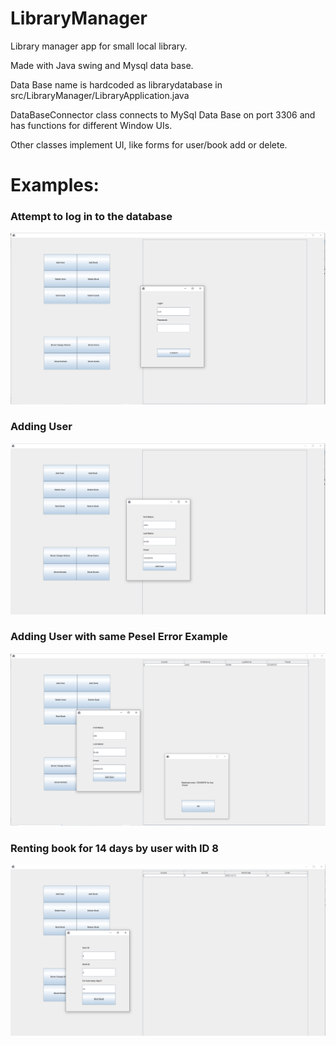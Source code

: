 # LibraryManager
Library manager app for small local library.

Made with Java swing and Mysql data base.

Data Base name is hardcoded as librarydatabase in src/LibraryManager/LibraryApplication.java

DataBaseConnector class connects to MySql Data Base on port 3306 and has functions for different Window UIs.

Other classes implement UI, like forms for user/book add or delete.

# Examples:

### Attempt to log in to the database
<p align="center">
  <img src="https://github.com/Foxtrot007-ai/LibraryManager/blob/main/Screenshots/Screenshot_4.png"  >
</p> 

### Adding User
<p align="center">
  <img src="https://github.com/Foxtrot007-ai/LibraryManager/blob/main/Screenshots/Screenshot_1.png"  >
</p> 

### Adding User with same Pesel Error Example
<p align="center">
  <img src="https://github.com/Foxtrot007-ai/LibraryManager/blob/main/Screenshots/Screenshot_2.png"  >
</p> 

### Renting book for 14 days by user with ID 8
<p align="center">
  <img src="https://github.com/Foxtrot007-ai/LibraryManager/blob/main/Screenshots/Screenshot_5.png"  >
</p> 

